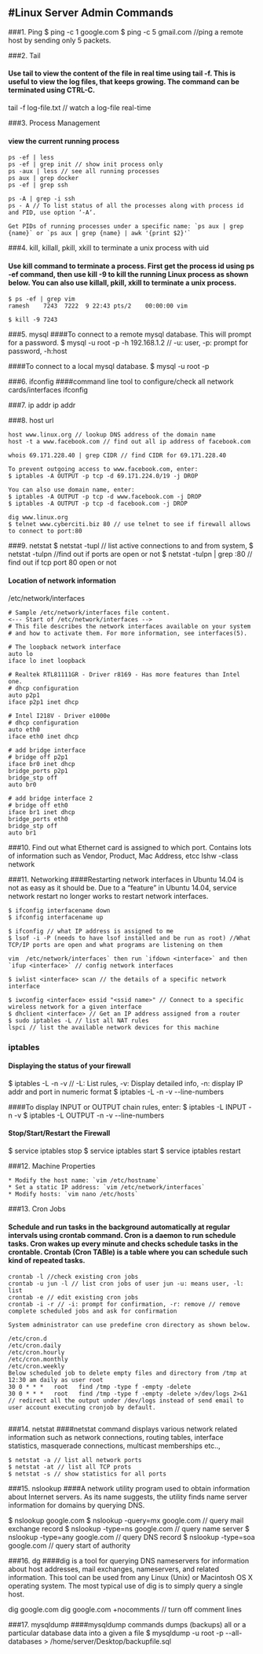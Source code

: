 #Linux Server Admin Commands
------

###1. Ping
$ ping -c 1 google.com
$ ping -c 5 gmail.com //ping a remote host by sending only 5 packets.

###2. Tail
#### Use tail to view the content of the file in real time using tail -f. This is useful to view the log files, that keeps growing. The command can be terminated using CTRL-C.
tail -f log-file.txt // watch a log-file real-time

###3. Process Management
#### view the current running process
```
ps -ef | less
ps -ef | grep init // show init process only
ps -aux | less // see all running processes
ps aux | grep docker
ps -ef | grep ssh

ps -A | grep -i ssh 
ps - A // To list status of all the processes along with process id and PID, use option ‘-A‘.

Get PIDs of running processes under a specific name: `ps aux | grep {name}` or `ps aux | grep {name} | awk '{print $2}'`
```

###4. kill, killall, pkill, xkill to terminate a unix process with uid
#### Use kill command to terminate a process. First get the process id using ps -ef command, then use kill -9 to kill the running Linux process as shown below. You can also use killall, pkill, xkill to terminate a unix process.

```
$ ps -ef | grep vim
ramesh    7243  7222  9 22:43 pts/2    00:00:00 vim

$ kill -9 7243
```

###5. mysql
####To connect to a remote mysql database. This will prompt for a password.
$ mysql -u root -p -h 192.168.1.2 // -u: user, -p: prompt for password, -h:host

####To connect to a local mysql database.
$ mysql -u root -p

###6. ifconfig 
####command line tool to configure/check all network cards/interfaces
ifconfig

###7. ip addr
ip addr

###8. host url
```
host www.linux.org // lookup DNS address of the domain name
host -t a www.facebook.com // find out all ip address of facebook.com

whois 69.171.228.40 | grep CIDR // find CIDR for 69.171.228.40

To prevent outgoing access to www.facebook.com, enter:
$ iptables -A OUTPUT -p tcp -d 69.171.224.0/19 -j DROP

You can also use domain name, enter:
$ iptables -A OUTPUT -p tcp -d www.facebook.com -j DROP
$ iptables -A OUTPUT -p tcp -d facebook.com -j DROP

dig www.linux.org 
$ telnet www.cyberciti.biz 80 // use telnet to see if firewall allows to connect to port:80

```

###9. netstat
$ netstat -tupl // list active connections to and from system, 
$ netstat -tulpn //find out if ports are open or not
$ netstat -tulpn | grep :80 // find out if tcp port 80 open or not
#### Location of network information
/etc/network/interfaces

```
# Sample /etc/network/interfaces file content.   
<--- Start of /etc/network/interfaces -->
# This file describes the network interfaces available on your system
# and how to activate them. For more information, see interfaces(5).

# The loopback network interface
auto lo
iface lo inet loopback

# Realtek RTL81111GR - Driver r8169 - Has more features than Intel one. 
# dhcp configuration
auto p2p1
iface p2p1 inet dhcp

# Intel I218V - Driver e1000e
# dhcp configuration
auto eth0
iface eth0 inet dhcp

# add bridge interface
# bridge off p2p1
iface br0 inet dhcp
bridge_ports p2p1
bridge_stp off
auto br0

# add bridge interface 2
# bridge off eth0
iface br1 inet dhcp
bridge_ports eth0
bridge_stp off
auto br1
```

###10. Find out what Ethernet card is assigned to which port. Contains lots of information such as Vendor, Product, Mac Address, etcc
lshw -class network


###11. Networking 
####Restarting network interfaces in Ubuntu 14.04 is not as easy as it should be. Due to a “feature” in Ubuntu 14.04, service network restart no longer works to restart network interfaces. 
```
$ ifconfig interfacename down 
$ ifconfig interfacename up

$ ifconfig // what IP address is assigned to me
$ lsof -i -P (needs to have lsof installed and be run as root) //What TCP/IP ports are open and what programs are listening on them

vim  /etc/network/interfaces` then run `ifdown <interface>` and then `ifup <interface>` // config network interfaces

$ iwlist <interface> scan // the details of a specific network interface

$ iwconfig <interface> essid "<ssid name>" // Connect to a specific wireless network for a given interface
$ dhclient <interface> // Get an IP address assigned from a router
$ sudo iptables -L // list all NAT rules
lspci // list the available network devices for this machine
```

### iptables
#### Displaying the status of your firewall
$ iptables -L -n -v // -L: List rules, -v: Display detailed info, -n: display IP addr and port in numeric format
$ iptables -L -n -v --line-numbers

####To display INPUT or OUTPUT chain rules, enter:
$ iptables -L INPUT -n -v
$ iptables -L OUTPUT -n -v --line-numbers

#### Stop/Start/Restart the Firewall
$ service iptables stop
$ service iptables start
$ service iptables restart




###12. Machine Properties
```
* Modify the host name: `vim /etc/hostname`
* Set a static IP address: `vim /etc/network/interfaces`
* Modify hosts: `vim nano /etc/hosts`

```

###13. Cron Jobs
#### Schedule and run tasks in the background automatically at regular intervals using crontab command. Cron is a daemon to run schedule tasks. Cron wakes up every minute and checks schedule tasks in the crontable. Crontab (Cron TABle) is a table where you can schedule such kind of repeated tasks.
```
crontab -l //check existing cron jobs
crontab -u jun -l // list cron jobs of user jun -u: means user, -l: list
crontab -e // edit existing cron jobs
crontab -i -r // -i: prompt for confirmation, -r: remove // remove complete scheduled jobs and ask for confirmation

System administrator can use predefine cron directory as shown below.

/etc/cron.d
/etc/cron.daily
/etc/cron.hourly
/etc/cron.monthly
/etc/cron.weekly
Below scheduled job to delete empty files and directory from /tmp at 12:30 am daily as user root
30 0 * * *   root   find /tmp -type f -empty -delete
30 0 * * *   root   find /tmp -type f -empty -delete >/dev/logs 2>&1 // redirect all the output under /dev/logs instead of send email to user account executing cronjob by default.


```

###14. netstat 
####netstat command displays various network related information such as network connections, routing tables, interface statistics, masquerade connections, multicast memberships etc..,
```
$ netstat -a // list all network ports
$ netstat -at // list all TCP prots
$ netstat -s // show statistics for all ports
```

###15. nslookup
####A network utility program used to obtain information about Internet servers. As its name suggests, the utility finds name server information for domains by querying DNS.

$ nslookup google.com
$ nslookup -query=mx google.com // query mail exchange record
$ nslookup -type=ns google.com // query name server
$ nslookup -type=any google.com // query DNS record
$ nslookup -type=soa google.com // query start of authority

###16. dg
####dig is a tool for querying DNS nameservers for information about host addresses, mail exchanges, nameservers, and related information. This tool can be used from any Linux (Unix) or Macintosh OS X operating system. The most typical use of dig is to simply query a single host.

dig google.com
dig google.com +nocomments // turn off comment lines

###17. mysqldump
####mysqldump commands dumps (backups) all or a particular database data into a given a file
$ mysqldump -u root -p --all-databases > /home/server/Desktop/backupfile.sql



